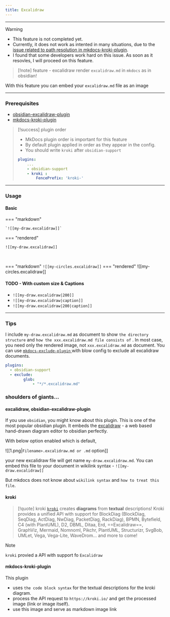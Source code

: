 ```yaml
---
title: Excalidraw
---
```

---
 
> [!warning]
> - This feature is not completed yet.
> - Currently, it does not work as intented in many situations, due to the [issue related to path resolution in mkdocs-kroki-plugin](https://github.com/AVATEAM-IT-SYSTEMHAUS/mkdocs-kroki-plugin/issues/29).
> - I found that some developers work hard on this issue. As soon as it resovles, I will proceed on this feature.


> [!note]  feature - excalidraw
> render `excalidraw.md` in `mkdocs` as in obsidian!

With this feature you can embed your `excalidraw.md` file as an image

---

### Prerequisites

- [obsidian-excalidraw-plugin](https://github.com/zsviczian/obsidian-excalidraw-plugin)
- [mkdocs-kroki-plugin](https://github.com/AVATEAM-IT-SYSTEMHAUS/mkdocs-kroki-plugin)

> [!success] plugin order
> * MkDocs plugin order is important for this feature
> * By default plugin applied in order as they appear in the config.
> * You should write `kroki` after `obsidian-support`
>  
>  ```yaml title="mkdocs.yml"
>  plugins:
>      ...
>      - obsidian-support
>      - kroki :
>          FencePrefix: 'kroki-'
>  ```

---

### Usage

#### Basic

=== "markdown"
    
    `![[my-draw.excalidraw]]`
    
=== "rendered"
        
    ![[my-draw.excalidraw]]
<br>

=== "markdown"
    `![[my-circles.excalidraw]]`
=== "rendered"
    ![[my-circles.excalidraw]]

#### TODO - With custom size & Captions

- `![[my-draw.excalidraw|200]]`
- `![[my-draw.excalidraw|caption]]`
- `![[my-draw.excalidraw|200|caption]]`

---

### Tips

I include `my-draw.excalidraw.md` as document to show `the directory structure` and `how the xxx.excalidraw.md file consists of` . In most case, you need only the rendered image, not `xxx.excalidraw.md` as document. You can use [`mkdocs-exclude-plugin` ](https://github.com/apenwarr/mkdocs-exclude) with blow config to exclude all excalidraw documents.

```yaml
plugins:
  - obsidian-support
  - exclude:
        glob:
            - "*/*.excalidraw.md"
```


### shoulders of giants...

#### excalidraw, obsidian-excalidraw-plugin

If you use `obsidian`, you might know about this plugin. This is one of the most popular obsidian plugin. It embeds the [excalidraw](https://excalidraw.com/) - a web based hand-drawn diagram editor to obsidian perfectly.

With below option enabled which is default,

![[1.png|`Filename>.excalidraw.md or .md` option]]

your new excalidraw file will get name `my-draw.excalidraw.md`. You can embed this file to your document in wikilink syntax - `![[my-draw.excalidraw]]`

But mkdocs does not know about `wikilink syntax` and `how to treat this file`.

#### kroki

> [!quote] kroki
> [`kroki`](https://kroki.io/) creates **diagrams** from **textual** descriptions!
> Kroki provides a unified API with support for BlockDiag (BlockDiag, SeqDiag, ActDiag, NwDiag, PacketDiag, RackDiag), BPMN, Bytefield, C4 (with PlantUML), D2, DBML, Ditaa, Erd, ==Excalidraw==, GraphViz, Mermaid, Nomnoml, Pikchr, PlantUML, Structurizr, SvgBob, UMLet, Vega, Vega-Lite, WaveDrom... and more to come!

> [!note]
> `kroki` provied a API with support fo `Excalidraw`

#### mkdocs-kroki-plugin

This plugin 
- uses `the code block syntax` for the textual descriptions for the kroki diagram. 
- process the API request to `https://kroki.io/` and get the processed image (link or image itself).
- use this image and serve as markdown image link

